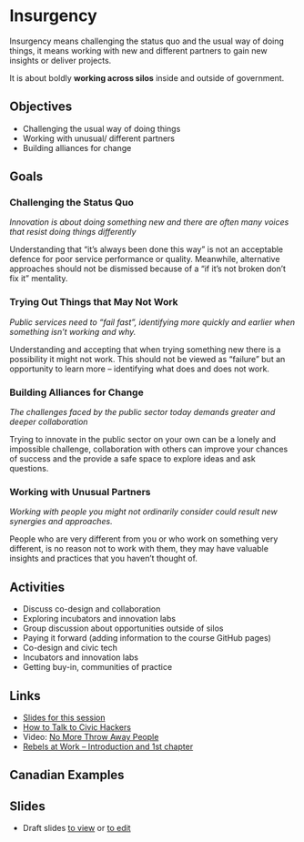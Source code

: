 # Insurgency

Insurgency means challenging the status quo and the usual way of doing things, it means working with new and different partners to gain new insights or deliver projects.

It is about boldly **working across silos** inside and outside of government.

## Objectives

- Challenging the usual way of doing things
- Working with unusual/ different partners
- Building alliances for change

## Goals

### Challenging the Status Quo

*Innovation is about doing something new and there are often many voices that resist doing things differently*

Understanding that “it’s always been done 
this way” is not an acceptable defence for 
poor service performance or quality. 
Meanwhile, alternative approaches should 
not be dismissed because of a “if it’s not 
broken don’t fix it” mentality.

### Trying Out Things that May Not Work

*Public services need to “fail fast”, identifying more quickly and earlier when something isn’t working and why.*

Understanding and accepting that when 
trying something new there is a possibility 
it might not work. This should not be 
viewed as “failure” but an opportunity to 
learn more – identifying what does and 
does not work.

### Building Alliances for Change

*The challenges faced by the public sector today demands greater and deeper collaboration*

Trying to innovate in the public sector on 
your own can be a lonely and impossible 
challenge, collaboration with others can 
improve your chances of success and the 
provide a safe space to explore ideas and 
ask questions.

### Working with Unusual Partners

*Working with people you might not ordinarily consider could result new synergies and approaches.*

People who are very different from you or 
who work on something very different, is 
no reason not to work with them, they 
may have valuable insights and practices 
that you haven’t thought of.

## Activities

- Discuss co-design and collaboration
- Exploring incubators and innovation labs
- Group discussion about opportunities outside of silos
- Paying it forward (adding information to the course GitHub pages)
- Co-design and civic tech
- Incubators and innovation labs
- Getting buy-in, communities of practice

## Links

- [Slides for this session](slides.html)
- [How to Talk to Civic Hackers](https://www.gitbook.com/book/mheadd/how-to-talk-to-civic-hackers/details)
- Video: [No More Throw Away People](https://www.youtube.com/watch?v=C107PQ3h8Kk)
- [Rebels at Work – Introduction and 1st chapter](https://www.rebelsatwork.com/)

## Canadian Examples

## Slides
-  Draft slides [to view](http://ottawacivictech.ca/Digital-Government-Civic-Tech-Open-Curriculum/Insurgency/slides.html) or [to edit](https://github.com/YOWCT/Digital-Government-Civic-Tech-Open-Curriculum/edit/master/Insurgency/slides.md)

